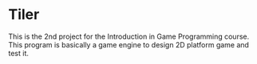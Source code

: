 # Tiler
This is the 2nd project for the Introduction in Game Programming course. This program is basically a game engine to design 2D platform game and test it.
